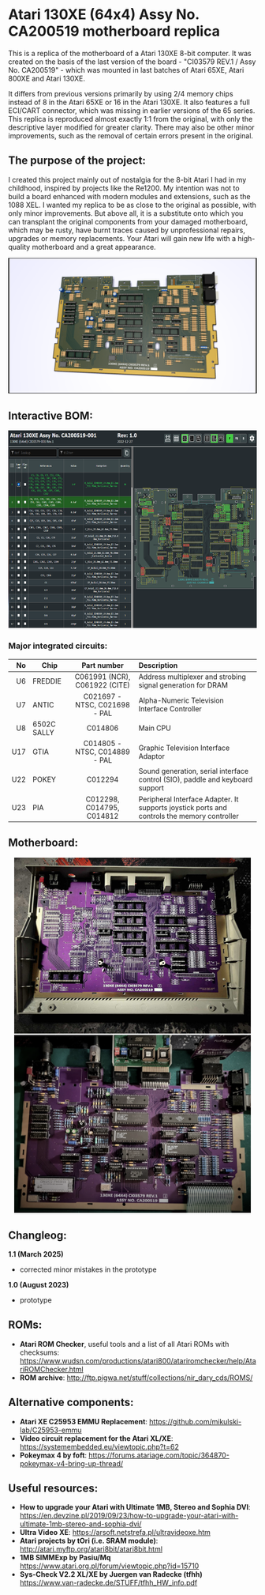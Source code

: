 # Atari 130XE (64x4) Assy No. CA200519 motherboard replica

This is a replica of the motherboard of a Atari 130XE 8-bit computer. It was created on the basis of the last version of the board - "CI03579 REV.1 / Assy No. CA200519" - which was mounted in last batches of Atari 65XE, Atari 800XE and Atari 130XE.

It differs from previous versions primarily by using 2/4 memory chips instead of 8 in the Atari 65XE or 16 in the Atari 130XE. It also features a full ECI/CART connector, which was missing in earlier versions of the 65 series. This replica is reproduced almost exactly 1:1 from the original, with only the descriptive layer modified for greater clarity. There may also be other minor improvements, such as the removal of certain errors present in the original.

## The purpose of the project: ##
I created this project mainly out of nostalgia for the 8-bit Atari I had in my childhood, inspired by projects like the Re1200. My intention was not to build a board enhanced with modern modules and extensions, such as the 1088 XEL. I wanted my replica to be as close to the original as possible, with only minor improvements. But above all, it is a substitute onto which you can transplant the original components from your damaged motherboard, which may be rusty, have burnt traces caused by unprofessional repairs, upgrades or memory replacements. Your Atari will gain new life with a high-quality motherboard and a great appearance.

![Atari 130 XE motherboard](https://raw.githubusercontent.com/pmandes/atari-130xe-replica/main/images/atari130xe.png)


## Interactive BOM: ##

<p align="center"><a href="https://htmlpreview.github.io/?https://raw.githubusercontent.com/pmandes/atari-130xe-replica/main/bom/ibom.html"><img src="https://raw.githubusercontent.com/pmandes/atari-130xe-replica/main/images/bom.png" height="400"></a></p>

### Major integrated circuits: ###

| No | Chip | Part number | Description |
|--------:|----------------------------|:--------------------:|:------------------|
|  U6     | FREDDIE                    | C061991 (NCR), C061922 (CITE) | Address multiplexer and strobing signal generation for DRAM |
|  U7     | ANTIC                      | C021697 - NTSC, C021698 - PAL | Alpha-Numeric Television Interface Controller |
|  U8     | 6502C SALLY                | C014806 | Main CPU |
|  U17    | GTIA                       | C014805 - NTSC, C014889 - PAL | Graphic Television Interface Adaptor |
|  U22    | POKEY                      | C012294 | Sound generation, serial interface control (SIO), paddle and keyboard support |
|  U23    | PIA                        | C012298, C014795, C014812 | Peripheral Interface Adapter. It supports joystick ports and controls the memory controller |

## Motherboard: ##

<p align="center"><img src="https://raw.githubusercontent.com/pmandes/atari-130xe-replica/main/images/130xe-replica-1.0.jpg" width="480"></a>
<img src="https://raw.githubusercontent.com/pmandes/atari-130xe-replica/main/images/atari-130XE-replica-syscheck.png" width="480"></a></p>

## Changleog: ##

**1.1 (March 2025)**
- corrected minor mistakes in the prototype

**1.0 (August 2023)**
- prototype

## ROMs: ##

- **Atari ROM Checker**, useful tools and a list of all Atari ROMs with checksums: https://www.wudsn.com/productions/atari800/atariromchecker/help/AtariROMChecker.html
- **ROM archive**: http://ftp.pigwa.net/stuff/collections/nir_dary_cds/ROMS/

## Alternative components: ##

- **Atari XE C25953 EMMU Replacement**: https://github.com/mikulski-lab/C25953-emmu
- **Video circuit replacement for the Atari XL/XE**: https://systemembedded.eu/viewtopic.php?t=62
- **Pokeymax 4 by foft**: https://forums.atariage.com/topic/364870-pokeymax-v4-bring-up-thread/

## Useful resources: ##

- **How to upgrade your Atari with Ultimate 1MB, Stereo and Sophia DVI**: https://en.devzine.pl/2019/09/23/how-to-upgrade-your-atari-with-ultimate-1mb-stereo-and-sophia-dvi/
- **Ultra Video XE**: https://arsoft.netstrefa.pl/ultravideoxe.htm
- **Atari projects by tOri (i.e. SRAM module)**: http://atari.myftp.org/atari8bit/atari8bit.html
- **1MB SIMMExp by Pasiu/Mq** https://www.atari.org.pl/forum/viewtopic.php?id=15710
- **Sys-Check V2.2 XL/XE by Juergen van Radecke (tfhh)** https://www.van-radecke.de/STUFF/tfhh_HW_info.pdf
